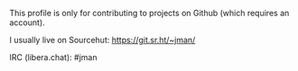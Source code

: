 This profile is only for contributing to projects on Github (which requires an account). 

I usually live on Sourcehut: https://git.sr.ht/~jman/

IRC (libera.chat): #jman
